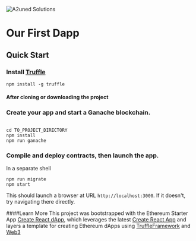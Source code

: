 ![A2uned Solutions](https://a2unedsolutions.com/icons/logos/a2uned_solutions_logo_small.svg)

# Our First Dapp

## Quick Start

### Install [Truffle](http://truffleframework.com/docs/getting_started/installation)
```
npm install -g truffle
```
#### After cloning or downloading the project
### Create your app and start a Ganache blockchain.
```

cd TO_PROJECT_DIRECTORY
npm install
npm run ganache
```

### Compile and deploy contracts, then launch the app.

In a separate shell

```
npm run migrate
npm start
```

This should launch a browser at URL `http://localhost:3000`. If it doesn't, try navigating there directly.

####Learn More
This project was bootstrapped with the Ethereum Starter App [Create React dApp](https://github.com/mjhm/create-react-dapp), which leverages the latest [Create React App](./REACT.md) and layers a template for creating Ethereum dApps using [TruffleFramework](http://truffleframework.com/docs/) and [Web3](https://github.com/ethereum/wiki/wiki/JavaScript-API)

